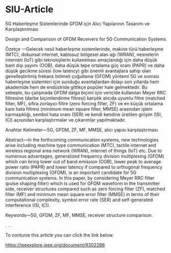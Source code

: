 # SIU-Article
5G Haberleşme Sistemlerinde GFDM için Alıcı Yapılarının Tasarımı ve Karşılaştırılması

Design and Comparison of GFDM Receivers for 5G Communication Systems

Özetçe —Gelecek nesil haberleşme sistemlerinde, makine türü
haberleşme (MTC), dokunsal internet, kablosuz bölgesel alan
ağı (WRAN), nesnelerin interneti (IoT) gibi teknolojilerin kullanılması amaçlandığı için daha düşük bant dışı yayımı (OOB),
daha düşük tepe ortalama güç oranı (PAPR) ve daha düşük
gecikme süresi (low latency) gibi önemli avantajlara sahip olan
genelleştirilmiş frekans bölmeli çoğullama (GFDM) yöntemi 5G 
ve sonrası haberleşme sistemleri için sunduğu avantajlardan 
dolayı son yıllarda hem akademide hem de endüstride gittikçe
popüler hale gelmektedir. Bu sebeple, bu çalışmada GFDM dalga
biçimi için vericide kullanılan Meyer RRC filtresine (darbe
biçimlendirme filtresi) karşılık alıcıda uyumlu filtre (matched
filter, MF), sıfıra zorlayıcı filtre (zero forcing filter, ZF) ve
en küçük ortalama kare hata filtresi (minimum mean square
filter, MMSE) arasından işlem karmaşıklığı, sembol hata oranı
(SER) ve kendi kendine üretilen girişim (ISI, ICI) açısından
karşılaştırmalar ve çıkarımlar yapılmaktadır.

Anahtar Kelimeler—5G, GFDM, ZF, MF, MMSE, alıcı yapısı
karşılaştırması.

Abstract—In the forthcoming communication systems, new
technologies arise including machine type communication (MTC),
tactile internet and wireless regional area network (WRAN),
internet of things (IoT) etc. Due to numerous advantages, generalized frequency division multiplexing (GFDM) which can
bring lower out of band emission (OOB), lower peak to average
power ratio (PAPR) and lower latency if compared to orthogonal frequency division multiplexing (OFDM), is an important
candidate for 5G communication systems. In this paper, by
considering Meyer RRC filter (pulse shaping filter) which is used
for GFDM waveform in the transmitter side, receiver structures
compared such as zero forcing filter (ZF), matched filter (MF)
and minimum mean square error filter (MMSE) in terms of
their computational complexity, symbol error rate (SER) and
self-generated interference (ISI, ICI).

Keywords—5G, GFDM, ZF, MF, MMSE, receiver structure
comparison.

.
.
.

To contunie this article you can click the link below.

https://ieeexplore.ieee.org/document/9302286
